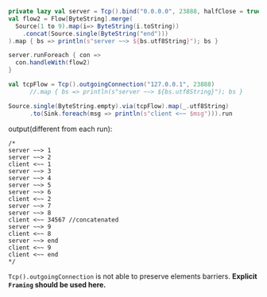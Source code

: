 ```scala
private lazy val server = Tcp().bind("0.0.0.0", 23888, halfClose = true)
val flow2 = Flow[ByteString].merge(
  Source(1 to 9).map(i=> ByteString(i.toString))
    .concat(Source.single(ByteString("end")))
).map { bs => println(s"server ~~> ${bs.utf8String}"); bs }

server.runForeach { con =>
  con.handleWith(flow2)
}

val tcpFlow = Tcp().outgoingConnection("127.0.0.1", 23888)
      //.map { bs => println(s"server ~~> ${bs.utf8String}"); bs }

Source.single(ByteString.empty).via(tcpFlow).map(_.utf8String)
      .to(Sink.foreach(msg => println(s"client <~~ $msg"))).run
```

output(different from each run):
```
/*
server ~~> 1
server ~~> 2
client <~~ 1
server ~~> 3
server ~~> 4
server ~~> 5
server ~~> 6
client <~~ 2
server ~~> 7
server ~~> 8
client <~~ 34567 //concatenated
server ~~> 9
client <~~ 8
server ~~> end
client <~~ 9
client <~~ end
*/
```

`Tcp().outgoingConnection` is not able to preserve elements barriers. 
**Explicit `Framing` should be used here.**